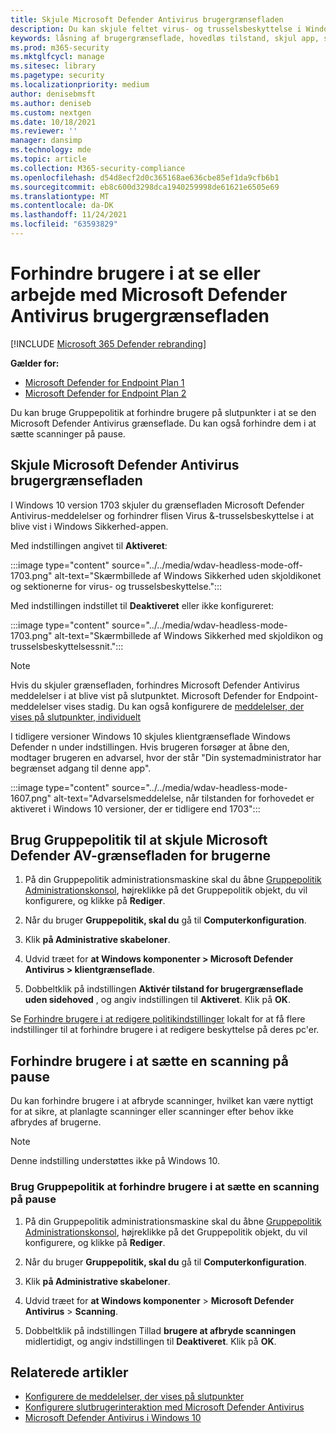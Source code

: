 ```yaml
---
title: Skjule Microsoft Defender Antivirus brugergrænsefladen
description: Du kan skjule feltet virus- og trusselsbeskyttelse i Windows Sikkerhed app.
keywords: låsning af brugergrænseflade, hovedløs tilstand, skjul app, skjul indstillinger, skjul grænseflade
ms.prod: m365-security
ms.mktglfcycl: manage
ms.sitesec: library
ms.pagetype: security
ms.localizationpriority: medium
author: denisebmsft
ms.author: deniseb
ms.custom: nextgen
ms.date: 10/18/2021
ms.reviewer: ''
manager: dansimp
ms.technology: mde
ms.topic: article
ms.collection: M365-security-compliance
ms.openlocfilehash: d54d8ecf2d0c365168ae636cbe85ef1da9cfb6b1
ms.sourcegitcommit: eb8c600d3298dca1940259998de61621e6505e69
ms.translationtype: MT
ms.contentlocale: da-DK
ms.lasthandoff: 11/24/2021
ms.locfileid: "63593829"
---
```

# <a name="prevent-users-from-seeing-or-interacting-with-the-microsoft-defender-antivirus-user-interface"></a>Forhindre brugere i at se eller arbejde med Microsoft Defender Antivirus brugergrænsefladen

[!INCLUDE [Microsoft 365 Defender rebranding](../../includes/microsoft-defender.md)]


**Gælder for:**
- [Microsoft Defender for Endpoint Plan 1](https://go.microsoft.com/fwlink/p/?linkid=2154037)
- [Microsoft Defender for Endpoint Plan 2](https://go.microsoft.com/fwlink/p/?linkid=2154037)

Du kan bruge Gruppepolitik at forhindre brugere på slutpunkter i at se den Microsoft Defender Antivirus grænseflade. Du kan også forhindre dem i at sætte scanninger på pause.

## <a name="hide-the-microsoft-defender-antivirus-interface"></a>Skjule Microsoft Defender Antivirus brugergrænsefladen

I Windows 10 version 1703 skjuler du grænsefladen Microsoft Defender Antivirus-meddelelser og forhindrer flisen Virus &-trusselsbeskyttelse i at blive vist i Windows Sikkerhed-appen.

Med indstillingen angivet til **Aktiveret**:

:::image type="content" source="../../media/wdav-headless-mode-off-1703.png" alt-text="Skærmbillede af Windows Sikkerhed uden skjoldikonet og sektionerne for virus- og trusselsbeskyttelse.":::

Med indstillingen indstillet til **Deaktiveret** eller ikke konfigureret:

:::image type="content" source="../../media/wdav-headless-mode-1703.png" alt-text="Skærmbillede af Windows Sikkerhed med skjoldikon og trusselsbeskyttelsessnit.":::

> [!NOTE]
> Hvis du skjuler grænsefladen, forhindres Microsoft Defender Antivirus meddelelser i at blive vist på slutpunktet. Microsoft Defender for Endpoint-meddelelser vises stadig. Du kan også konfigurere de [meddelelser, der vises på slutpunkter, individuelt](configure-notifications-microsoft-defender-antivirus.md)

I tidligere versioner Windows 10 skjules klientgrænseflade Windows Defender n under indstillingen. Hvis brugeren forsøger at åbne den, modtager brugeren en advarsel, hvor der står "Din systemadministrator har begrænset adgang til denne app".

:::image type="content" source="../../media/wdav-headless-mode-1607.png" alt-text="Advarselsmeddelelse, når tilstanden for forhovedet er aktiveret i Windows 10 versioner, der er tidligere end 1703":::

## <a name="use-group-policy-to-hide-the-microsoft-defender-av-interface-from-users"></a>Brug Gruppepolitik til at skjule Microsoft Defender AV-grænsefladen for brugerne

1. På din Gruppepolitik administrationsmaskine skal du åbne [Gruppepolitik Administrationskonsol](/previous-versions/windows/desktop/gpmc/group-policy-management-console-portal), højreklikke på det Gruppepolitik objekt, du vil konfigurere, og klikke på **Rediger**.

2. Når du bruger **Gruppepolitik, skal du** gå til **Computerkonfiguration**.

3. Klik **på Administrative skabeloner**.

4. Udvid træet for **at Windows komponenter > Microsoft Defender Antivirus > klientgrænseflade**.

5. Dobbeltklik på indstillingen **Aktivér tilstand for brugergrænseflade uden sidehoved** , og angiv indstillingen til **Aktiveret**. Klik på **OK**.

Se [Forhindre brugere i at redigere politikindstillinger](configure-local-policy-overrides-microsoft-defender-antivirus.md) lokalt for at få flere indstillinger til at forhindre brugere i at redigere beskyttelse på deres pc'er.

## <a name="prevent-users-from-pausing-a-scan"></a>Forhindre brugere i at sætte en scanning på pause

Du kan forhindre brugere i at afbryde scanninger, hvilket kan være nyttigt for at sikre, at planlagte scanninger eller scanninger efter behov ikke afbrydes af brugerne.

> [!NOTE]
> Denne indstilling understøttes ikke på Windows 10.

### <a name="use-group-policy-to-prevent-users-from-pausing-a-scan"></a>Brug Gruppepolitik at forhindre brugere i at sætte en scanning på pause

1. På din Gruppepolitik administrationsmaskine skal du åbne [Gruppepolitik Administrationskonsol](/previous-versions/windows/desktop/gpmc/group-policy-management-console-portal), højreklikke på det Gruppepolitik objekt, du vil konfigurere, og klikke på **Rediger**.

2. Når du bruger **Gruppepolitik, skal du** gå til **Computerkonfiguration**.

3. Klik **på Administrative skabeloner**.

4. Udvid træet for **at Windows komponenter** \> **Microsoft Defender Antivirus** \> **Scanning**.

5. Dobbeltklik på indstillingen Tillad **brugere at afbryde scanningen** midlertidigt, og angiv indstillingen til **Deaktiveret**. Klik på **OK**.

## <a name="related-articles"></a>Relaterede artikler

- [Konfigurere de meddelelser, der vises på slutpunkter](configure-notifications-microsoft-defender-antivirus.md)
- [Konfigurere slutbrugerinteraktion med Microsoft Defender Antivirus](configure-end-user-interaction-microsoft-defender-antivirus.md)
- [Microsoft Defender Antivirus i Windows 10](microsoft-defender-antivirus-in-windows-10.md)
